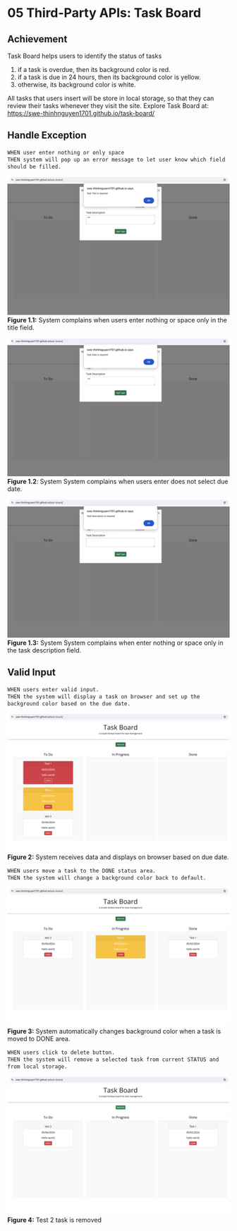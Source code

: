 # 05 Third-Party APIs: Task Board

## Achievement
Task Board helps users to identify the status of tasks
1. if a task is overdue, then its background color is red.
2. if a task is due in 24 hours, then its background color is yellow.
3. otherwise, its background color is white.

All tasks that users insert will be store in local storage, so that they can review their tasks whenever they visit the site.
Explore Task Board at: https://swe-thinhnguyen1701.github.io/task-board/

## Handle Exception

```
WHEN user enter nothing or only space
THEN system will pop up an error message to let user know which field should be filled.
```
![system asks user to enter title](./images/title-required.png)
**Figure 1.1:** System complains when users enter nothing or space only in the title field.

![system asks user to enter due date](./images/due-date-required.png)
**Figure 1.2**: System System complains when users enter does not select due date.

![system asks user to enter task description](./images/description-required.png)
**Figure 1.3:** System System complains when enter nothing or space only in the task description field.

## Valid Input
```
WHEN users enter valid input.
THEN the system will display a task on browser and set up the background color based on the due date.
```
![Users enter valid input](./images/valid-input.png)
**Figure 2:** System receives data and displays on browser based on due date.

```
WHEN users move a task to the DONE status area.
THEN the system will change a background color back to default.
```
![System changes background color back to default](./images/change-background-color.png)
**Figure 3:** System automatically changes background color when a task is moved to DONE area.


```
WHEN users click to delete button.
THEN the system will remove a selected task from current STATUS and from local storage.
```
![system removes task test 2](./images/remove-task.png)
**Figure 4:** Test 2 task is removed